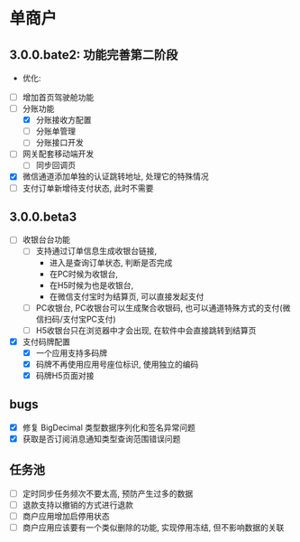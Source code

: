 # 单商户
## 3.0.0.bate2: 功能完善第二阶段
- 优化:
- [ ] 增加首页驾驶舱功能
- [ ] 分账功能
    - [x] 分账接收方配置
    - [ ] 分账单管理
    - [ ] 分账接口开发
- [ ] 网关配套移动端开发
    - [ ] 同步回调页
- [x] 微信通道添加单独的认证跳转地址, 处理它的特殊情况
- [ ] 支付订单新增待支付状态, 此时不需要
## 3.0.0.beta3
- [ ] 收银台台功能
  - [ ] 支持通过订单信息生成收银台链接, 
    - 进入是查询订单状态, 判断是否完成 
    - 在PC时候为收银台, 
    - 在H5时候为也是收银台, 
    - 在微信支付宝时为结算页, 可以直接发起支付
  - [ ] PC收银台, PC收银台可以生成聚合收银码, 也可以通道特殊方式的支付(微信扫码/支付宝PC支付)
  - [ ] H5收银台只在浏览器中才会出现, 在软件中会直接跳转到结算页
- [x] 支付码牌配置
  - [x] 一个应用支持多码牌
  - [x] 码牌不再使用应用号座位标识, 使用独立的编码
  - [x] 码牌H5页面对接

## bugs
- [x] 修复 BigDecimal 类型数据序列化和签名异常问题
- [x] 获取是否订阅消息通知类型查询范围错误问题

## 任务池
- [ ] 定时同步任务频次不要太高, 预防产生过多的数据
- [ ] 退款支持以撤销的方式进行退款
- [ ] 商户应用增加启停用状态
- [ ] 商户应用应该要有一个类似删除的功能, 实现停用冻结, 但不影响数据的关联
